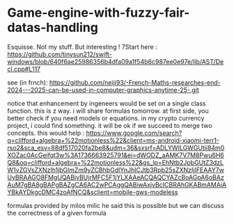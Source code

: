 # Game-engine-with-fuzzy-fair-datas-handling
Esquisse. Not my stuff. But interesting !
7Start here : https://github.com/tinysun212/swift-windows/blob/640f6ae25986356b4dfa09a1f54b6c987ee0e97e/lib/AST/Decl.cpp#L117

see (in frnch): https://github.com/neiji93/-French-Maths-researches-end-2024---2025-can-be-used-in-computer-graphics-anytime-25-.git

notice that enhancement by ingeneers would be set on a single class function. this is z way. i will share formulas tomorrow. at first side, you better check if you need models or equations. in my crypto currency project, i could find something. it will be ok if we succeed to merge two concepts.
this would help : https://www.google.com/search?q=clifford+algebra+%22motionless%22&client=ms-android-xiaomi-terr1-rso2&sca_esv=88df517020fa2be8&udm=36&sxsrf=ADLYWILGWGUtii84m0XOZac0AcGeifqt3w%3A1736663925791&ei=dWODZ_aAMK7V7M8Pwu6H6Q8&oq=clifford+algebra+%22motionless%22&gs_lp=EhNtb2JpbGUtZ3dzLW1vZGVsZXNzIh1jbGlmZm9yZCBhbGdlYnJhICJtb3Rpb25sZXNzIjIFEAAY7wUyBRAAGO8FMgUQABjvBUjrMFC5F1jYLXAAeACQAQCYAZcBoAGpA6oBAzAuM7gBA8gBAPgBAZgCA6AC2wPCAggQABiwAxjvBcICBRAhGKABmAMAiAYBkAYDkgcDMC4zoAfNCQ&sclient=mobile-gws-modeless

formulas provided by milos milic
he said this is possible but we can discuss the correctness of a given formula 
